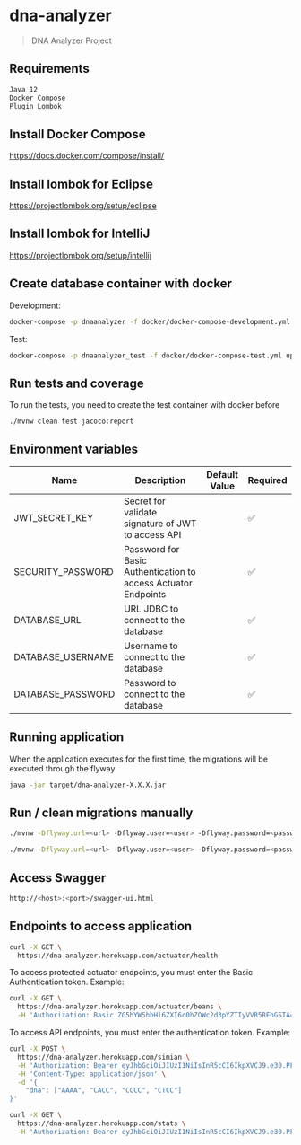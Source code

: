 # dna-analyzer

> DNA Analyzer Project

## Requirements
```sh
Java 12
Docker Compose
Plugin Lombok
```

## Install Docker Compose

https://docs.docker.com/compose/install/

## Install lombok for Eclipse

https://projectlombok.org/setup/eclipse

## Install lombok for IntelliJ

https://projectlombok.org/setup/intellij

## Create database container with docker

Development:

```sh
docker-compose -p dnaanalyzer -f docker/docker-compose-development.yml up -d
```

Test:

```sh
docker-compose -p dnaanalyzer_test -f docker/docker-compose-test.yml up -d
```

## Run tests and coverage

To run the tests, you need to create the test container with docker before

```sh
./mvnw clean test jacoco:report
```

## Environment variables

| Name | Description | Default Value | Required |
| -- | -- | -- | -- |
| JWT_SECRET_KEY | Secret for validate signature of JWT to access API | | :white_check_mark: |
| SECURITY_PASSWORD | Password for Basic Authentication to access Actuator Endpoints | | :white_check_mark: |
| DATABASE_URL | URL JDBC to connect to the database | | :white_check_mark: |
| DATABASE_USERNAME | Username to connect to the database | | :white_check_mark: |
| DATABASE_PASSWORD | Password to connect to the database | | :white_check_mark: |

## Running application

When the application executes for the first time, the migrations will be executed through the flyway

```sh
java -jar target/dna-analyzer-X.X.X.jar
```

## Run / clean migrations manually

```sh
./mvnw -Dflyway.url=<url> -Dflyway.user=<user> -Dflyway.password=<password> flyway:migrate

./mvnw -Dflyway.url=<url> -Dflyway.user=<user> -Dflyway.password=<password> flyway:clean
```

## Access Swagger

```sh
http://<host>:<port>/swagger-ui.html
```

## Endpoints to access application

```sh
curl -X GET \
  https://dna-analyzer.herokuapp.com/actuator/health
```

To access protected actuator endpoints, you must enter the Basic Authentication token. Example: 

```sh
curl -X GET \
  https://dna-analyzer.herokuapp.com/actuator/beans \
  -H 'Authorization: Basic ZG5hYW5hbHl6ZXI6c0hZOWc2d3pYZTIyVVR5REhGSTA='
```

To access API endpoints, you must enter the authentication token. Example:

```sh
curl -X POST \
  https://dna-analyzer.herokuapp.com/simian \
  -H 'Authorization: Bearer eyJhbGciOiJIUzI1NiIsInR5cCI6IkpXVCJ9.e30.PF45UbS5BOdQf-2ecsgs-eT6EWXwkakQGpeu3xf-QDA' \
  -H 'Content-Type: application/json' \
  -d '{
    "dna": ["AAAA", "CACC", "CCCC", "CTCC"]
}'
```

```sh
curl -X GET \
  https://dna-analyzer.herokuapp.com/stats \
  -H 'Authorization: Bearer eyJhbGciOiJIUzI1NiIsInR5cCI6IkpXVCJ9.e30.PF45UbS5BOdQf-2ecsgs-eT6EWXwkakQGpeu3xf-QDA'
```

